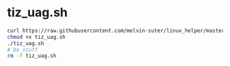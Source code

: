 
# tiz_uag.sh

``` bash
curl https://raw.githubusercontent.com/melvin-suter/linux_helper/master/tiz_uag.sh > tiz_uag.sh
chmod +x tiz_uag.sh
./tiz_uag.sh
# Do stuff
rm -f tiz_uag.sh
```
